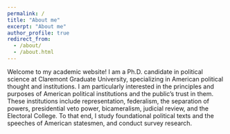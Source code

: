 ```yaml
---
permalink: /
title: "About me"
excerpt: "About me"
author_profile: true
redirect_from: 
  - /about/
  - /about.html
---
```


Welcome to my academic website! I am a Ph.D. candidate in political science at Claremont Graduate University, specializing in American political thought and institutions. I am particularly interested in the principles and purposes of American political institutions and the public’s trust in them. These institutions include representation, federalism, the separation of powers, presidential veto power, bicameralism, judicial review, and the Electoral College. To that end, I study foundational political texts and the speeches of American statesmen, and conduct survey research.
